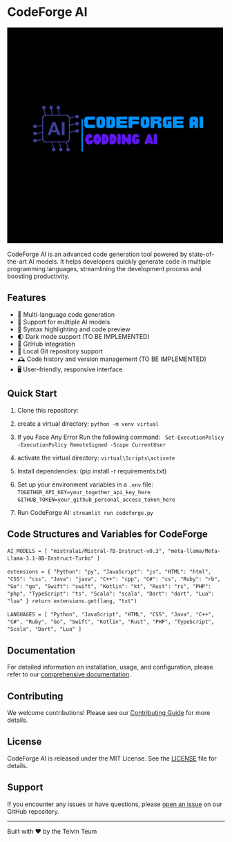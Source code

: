 # CodeForge AI

![CodeForge AI Logo](/media/Sentinel%20Bot.png)

CodeForge AI is an advanced code generation tool powered by state-of-the-art AI models. It helps developers quickly generate code in multiple programming languages, streamlining the development process and boosting productivity.

## Features

- 🚀 Multi-language code generation
- 🧠 Support for multiple AI models
- 🎨 Syntax highlighting and code preview
- 🌓 Dark mode support (TO BE IMPLEMENTED)
- 🐙 GitHub integration
- 📁 Local Git repository support
- 🕰️ Code history and version management (TO BE IMPLEMENTED)
- 🖥️ User-friendly, responsive interface

## Quick Start

1. Clone this repository:
2. create a virtual directory:
` python -m venv virtual `
3. If you Face Any Error Run the following command:
` Set-ExecutionPolicy -ExecutionPolicy RemoteSigned -Scope CurrentUser`

4. activate the virtual directory:
`virtual\Scripts\activate`

5. Install dependencies: (pip install -r requirements.txt)

6. Set up your environment variables in a `.env` file:
`TOGETHER_API_KEY=your_together_api_key_here
GITHUB_TOKEN=your_github_personal_access_token_here`

7. Run CodeForge AI:
`streamlit run codeforge.py`

## Code Structures and Variables for CodeForge

`AI_MODELS = [
    "mistralai/Mistral-7B-Instruct-v0.3",
    "meta-llama/Meta-Llama-3.1-8B-Instruct-Turbo"
]`

`
 extensions = {
        "Python": "py", "JavaScript": "js", "HTML": "html", "CSS": "css",
        "Java": "java", "C++": "cpp", "C#": "cs", "Ruby": "rb", "Go": "go",
        "Swift": "swift", "Kotlin": "kt", "Rust": "rs", "PHP": "php",
        "TypeScript": "ts", "Scala": "scala", "Dart": "dart", "Lua": "lua"
    }
    return extensions.get(lang, "txt")
`

`LANGUAGES = [
    "Python", "JavaScript", "HTML", "CSS", "Java", "C++", "C#", "Ruby", "Go",
    "Swift", "Kotlin", "Rust", "PHP", "TypeScript", "Scala", "Dart", "Lua"
]`








## Documentation

For detailed information on installation, usage, and configuration, please refer to our [comprehensive documentation](/docs/index.md).

## Contributing

We welcome contributions! Please see our [Contributing Guide](CONTRIBUTING.md) for more details.

## License

CodeForge AI is released under the MIT License. See the [LICENSE](LICENSE) file for details.

## Support

If you encounter any issues or have questions, please [open an issue](https://github.com/BotCoder254/codeforge-ai/issues) on our GitHub repository.

---

Built with ❤️ by the Telvin Teum